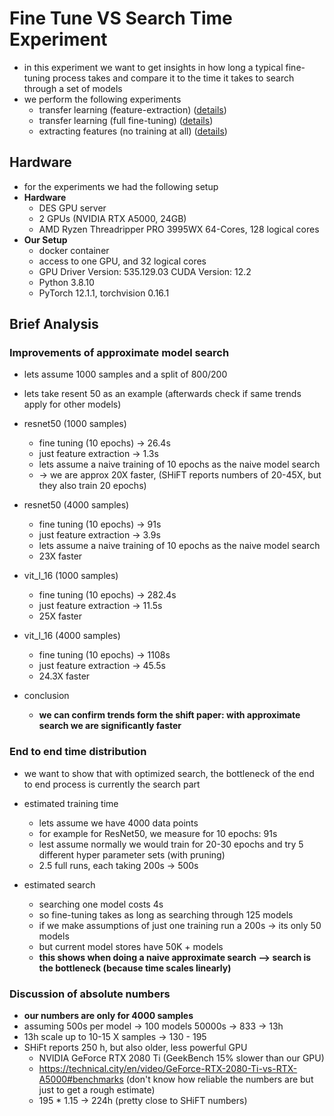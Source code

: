 # Fine Tune VS Search Time Experiment

- in this experiment we want to get insights in how long a typical fine-tuning process takes and compare it to the time
  it takes to search through a set of models
- we perform the following experiments
    - transfer learning (feature-extraction) ([details](./fine_tuning))
    - transfer learning (full fine-tuning) ([details](./fine_tuning))
    - extracting features (no training at all) ([details](./calc_features))

## Hardware

- for the experiments we had the following setup
- **Hardware**
    - DES GPU server
    - 2 GPUs (NVIDIA RTX A5000, 24GB)
    - AMD Ryzen Threadripper PRO 3995WX 64-Cores, 128 logical cores
- **Our Setup**
    - docker container
    - access to one GPU, and 32 logical cores
    - GPU Driver Version: 535.129.03 CUDA Version: 12.2
    - Python 3.8.10
    - PyTorch 12.1.1, torchvision 0.16.1

## Brief Analysis

### Improvements of approximate model search

- lets assume 1000 samples and a split of 800/200
- lets take resent 50 as an example (afterwards check if same trends apply for other models)

- resnet50 (1000 samples)
    - fine tuning (10 epochs) -> 26.4s
    - just feature extraction -> 1.3s
    - lets assume a naive training of 10 epochs as the naive model search
    - -> we are approx 20X faster, (SHiFT reports numbers of 20-45X, but they also train 20 epochs)

- resnet50 (4000 samples)
    - fine tuning (10 epochs) -> 91s
    - just feature extraction -> 3.9s
    - lets assume a naive training of 10 epochs as the naive model search
    - 23X faster


- vit_l_16 (1000 samples)
    - fine tuning (10 epochs) -> 282.4s
    - just feature extraction -> 11.5s
    - 25X faster


- vit_l_16 (4000 samples)
    - fine tuning (10 epochs) -> 1108s
    - just feature extraction -> 45.5s
    - 24.3X faster

- conclusion
    - **we can confirm trends form the shift paper: with approximate search we are significantly faster**

### End to end time distribution

- we want to show that with optimized search, the bottleneck of the end to end process is currently the search part

- estimated training time
    - lets assume we have 4000 data points
    - for example for ResNet50, we measure for 10 epochs: 91s
    - lest assume normally we would train for 20-30 epochs and try 5 different hyper parameter sets (with pruning)
    - 2.5 full runs, each taking 200s -> 500s

- estimated search
    - searching one model costs 4s
    - so fine-tuning takes as long as searching through 125 models
    - if we make assumptions of just one training run a 200s -> its only 50 models
    - but current model stores have 50K + models
    - **this shows when doing a naive approximate search --> search is the bottleneck (because time scales linearly)**

### Discussion of absolute numbers

- **our numbers are only for 4000 samples**
- assuming 500s per model -> 100 models 50000s -> 833 -> 13h
- 13h scale up to 10-15 X samples -> 130 - 195
- SHiFt reports 250 h, but also older, less powerful GPU
    - NVIDIA GeForce RTX 2080 Ti (GeekBench 15% slower than our GPU)
    - https://technical.city/en/video/GeForce-RTX-2080-Ti-vs-RTX-A5000#benchmarks (don't know how reliable the numbers
      are but just to get a rough estimate)
    - 195 * 1.15 -> 224h (pretty close to SHiFT numbers)


































